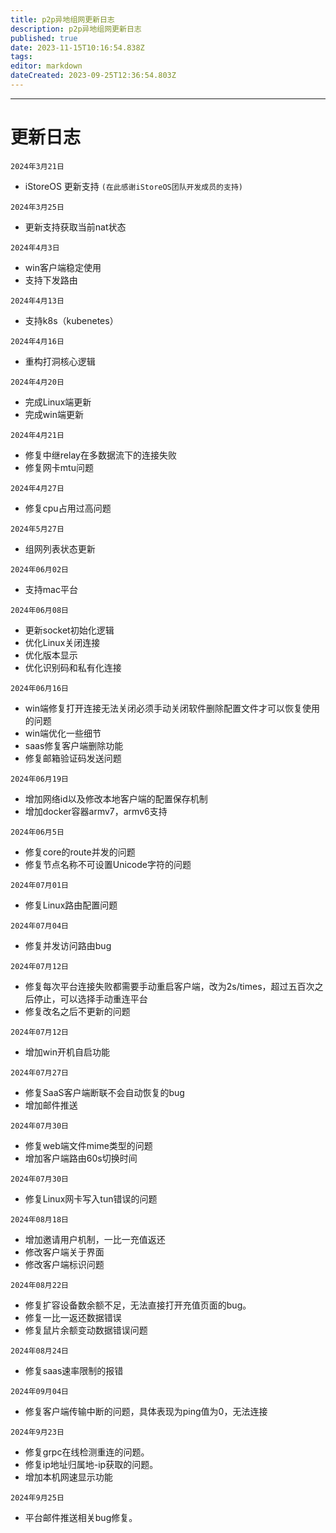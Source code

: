 ```yaml
---
title: p2p异地组网更新日志
description: p2p异地组网更新日志
published: true
date: 2023-11-15T10:16:54.838Z
tags: 
editor: markdown
dateCreated: 2023-09-25T12:36:54.803Z
---
```



-------------
# 更新日志
`2024年3月21日`  

* iStoreOS 更新支持 `(在此感谢iStoreOS团队开发成员的支持)`

`2024年3月25日`  

* 更新支持获取当前nat状态

`2024年4月3日`  

* win客户端稳定使用
* 支持下发路由

`2024年4月13日`  
* 支持k8s（kubenetes）

`2024年4月16日`  
* 重构打洞核心逻辑

`2024年4月20日`  
* 完成Linux端更新
* 完成win端更新

`2024年4月21日`  
* 修复中继relay在多数据流下的连接失败
* 修复网卡mtu问题

`2024年4月27日`
* 修复cpu占用过高问题

`2024年5月27日`
* 组网列表状态更新

`2024年06月02日`
* 支持mac平台

`2024年06月08日`
* 更新socket初始化逻辑
* 优化Linux关闭连接
* 优化版本显示
* 优化识别码和私有化连接
  
`2024年06月16日`
* win端修复打开连接无法关闭必须手动关闭软件删除配置文件才可以恢复使用的问题
* win端优化一些细节
* saas修复客户端删除功能
* 修复邮箱验证码发送问题

`2024年06月19日`
* 增加网络id以及修改本地客户端的配置保存机制
* 增加docker容器armv7，armv6支持

`2024年06月5日`
* 修复core的route并发的问题
* 修复节点名称不可设置Unicode字符的问题

`2024年07月01日`
* 修复Linux路由配置问题

`2024年07月04日`
* 修复并发访问路由bug

`2024年07月12日`
* 修复每次平台连接失败都需要手动重启客户端，改为2s/times，超过五百次之后停止，可以选择手动重连平台
* 修复改名之后不更新的问题

`2024年07月12日`  
* 增加win开机自启功能

`2024年07月27日`  
* 修复SaaS客户端断联不会自动恢复的bug
* 增加邮件推送

`2024年07月30日`  
* 修复web端文件mime类型的问题
* 增加客户端路由60s切换时间

`2024年07月30日`  
* 修复Linux网卡写入tun错误的问题

`2024年08月18日`  
* 增加邀请用户机制，一比一充值返还
* 修改客户端关于界面
* 修改客户端标识问题


`2024年08月22日`  
* 修复扩容设备数余额不足，无法直接打开充值页面的bug。
* 修复一比一返还数据错误
* 修复鼠片余额变动数据错误问题

`2024年08月24日` 
* 修复saas速率限制的报错


`2024年09月04日` 
* 修复客户端传输中断的问题，具体表现为ping值为0，无法连接


`2024年9月23日` 
* 修复grpc在线检测重连的问题。
* 修复ip地址归属地-ip获取的问题。
* 增加本机网速显示功能

`2024年9月25日` 
* 平台邮件推送相关bug修复。